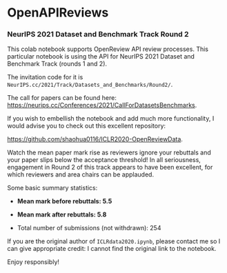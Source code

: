# OpenAPIReviews
### NeurIPS 2021 Dataset and Benchmark Track Round 2

This colab notebook supports OpenReview API review processes. This particular notebook is using the API for NeurIPS 2021 Dataset and Benchmark Track (rounds 1 and 2).

The invitation code for it is `NeurIPS.cc/2021/Track/Datasets_and_Benchmarks/Round2/`.

The call for papers can be found here: https://neurips.cc/Conferences/2021/CallForDatasetsBenchmarks.

If you wish to embellish the notebook and add much more functionality, I would advise you to check out this excellent repository:

https://github.com/shaohua0116/ICLR2020-OpenReviewData.

Watch the mean paper mark rise as reviewers ignore your rebuttals and your paper slips below the acceptance threshold! In all seriousness, engagement in Round 2 of this track appears to have been excellent, for which reviewers and area chairs can be applauded.

Some basic summary statistics:

* **Mean mark before rebuttals: 5.5**

* **Mean mark after rebuttals: 5.8**

* Total number of submissions (not withdrawn): 254

If you are the original author of `ICLRdata2020.ipynb`, please contact me so I can give appropriate credit: I cannot find the original link to the notebook.

Enjoy responsibly!
